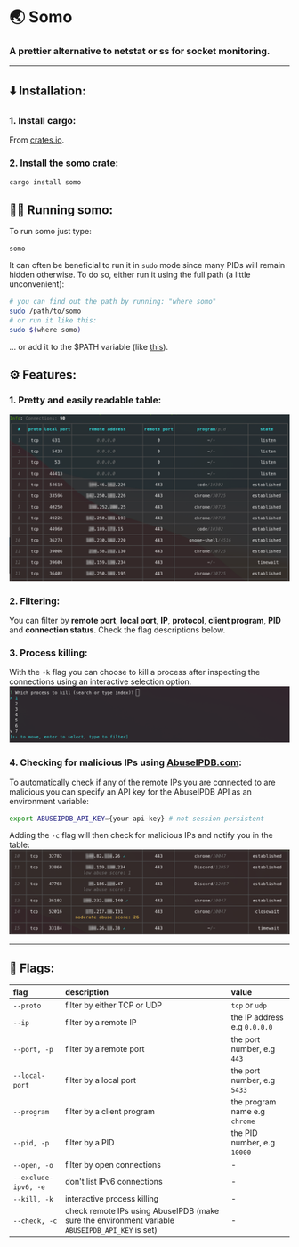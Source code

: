 # 🌏 Somo
### A prettier alternative to netstat or ss for socket monitoring.

---

## ⬇️ Installation:
### 1. Install cargo:
From [crates.io](https://crates.io/).
### 2. Install the somo crate:
```
cargo install somo
```
## 🏃‍♀️ Running somo:
To run somo just type: 
```
somo
```
It can often be beneficial to run it in ``sudo`` mode since many PIDs will remain hidden otherwise. To do so, either run it using the full path (a little unconvenient):
```bash
# you can find out the path by running: "where somo"
sudo /path/to/somo
# or run it like this:
sudo $(where somo)
```
... or add it to the $PATH variable (like [this](https://opensource.com/article/17/6/set-path-linux)).

## ⚙️ Features:
### 1. Pretty and easily readable table:
![somo-example](./images/somo-example.png)

### 2. Filtering:
You can filter by **remote port**, **local port**, **IP**, **protocol**, **client program**, **PID** and **connection status**.
Check the flag descriptions below.

### 3. Process killing:
With the ``-k`` flag you can choose to kill a process after inspecting the connections using an interactive selection option.
![kill-example](./images/kill-example.png)

### 4. Checking for malicious IPs using [AbuseIPDB.com](https://www.abuseipdb.com/):
To automatically check if any of the remote IPs you are connected to are malicious you can specify an API key for the AbuseIPDB API as an environment variable:
```bash
export ABUSEIPDB_API_KEY={your-api-key} # not session persistent
```
Adding the ``-c`` flag will then check for malicious IPs and notify you in the table:
![check-example](./images/check-example.png)

---

## 🚩 Flags:
| flag | description | value |
| :------------- |:------------- | :----- |
| ```--proto``` | filter by either TCP or UDP  | ``tcp`` or ``udp`` | 
| ```--ip``` | filter by a remote IP | the IP address e.g ``0.0.0.0`` |
| ```--port, -p``` | filter by a remote port | the port number, e.g ``443`` |
| ```--local-port``` | filter by a local port | the port number, e.g ``5433`` |
| ```--program``` | filter by a client program | the program name e.g ``chrome`` |
| ```--pid, -p``` | filter by a PID | the PID number, e.g ``10000`` |
| ```--open, -o``` | filter by open connections | - |
| ```--exclude-ipv6, -e``` | don't list IPv6 connections | - |
| ```--kill, -k``` | interactive process killing | - |
| ```--check, -c``` | check remote IPs using AbuseIPDB (make sure the environment variable ``ABUSEIPDB_API_KEY`` is set) | - |
